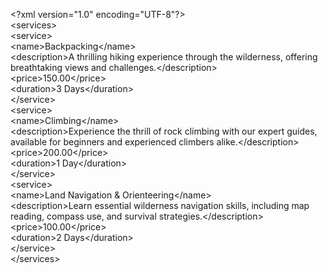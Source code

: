 \<?xml version="1.0" encoding="UTF-8"?\>  
\<services\>  
    \<service\>  
        \<name\>Backpacking\</name\>  
        \<description\>A thrilling hiking experience through the wilderness, offering breathtaking views and challenges.\</description\>  
        \<price\>150.00\</price\>  
        \<duration\>3 Days\</duration\>  
    \</service\>  
    \<service\>  
        \<name\>Climbing\</name\>  
        \<description\>Experience the thrill of rock climbing with our expert guides, available for beginners and experienced climbers alike.\</description\>  
        \<price\>200.00\</price\>  
        \<duration\>1 Day\</duration\>  
    \</service\>  
    \<service\>  
        \<name\>Land Navigation & Orienteering\</name\>  
        \<description\>Learn essential wilderness navigation skills, including map reading, compass use, and survival strategies.\</description\>  
        \<price\>100.00\</price\>  
        \<duration\>2 Days\</duration\>  
    \</service\>  
\</services\>

